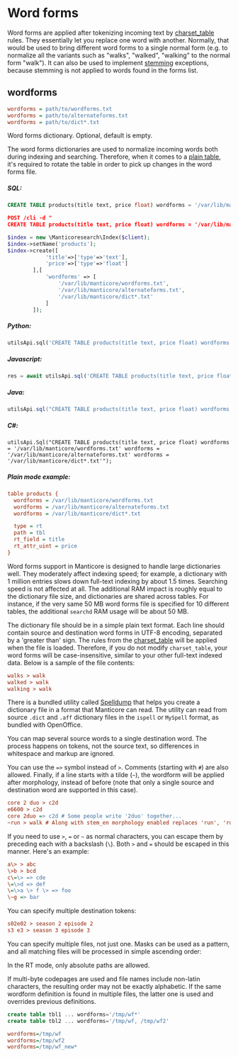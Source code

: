 # Word forms

Word forms are applied after tokenizing incoming text by [charset_table](../../Creating_a_table/NLP_and_tokenization/Low-level_tokenization.md#charset_table) rules. They essentially let you replace one word with another. Normally, that would be used to bring different word forms to a single normal form (e.g. to normalize all the variants such as "walks", "walked", "walking" to the normal form "walk"). It can also be used to implement [stemming](../../Creating_a_table/NLP_and_tokenization/Morphology.md) exceptions, because stemming is not applied to words found in the forms list.

## wordforms

```ini
wordforms = path/to/wordforms.txt
wordforms = path/to/alternateforms.txt
wordforms = path/to/dict*.txt
```

<!-- example wordforms -->
Word forms dictionary. Optional, default is empty.

The word forms dictionaries are used to normalize incoming words both during indexing and searching. Therefore, when it comes to a [plain table](../../Creating_a_table/Local_tables/Plain_table.md), it's required to rotate the table in order to pick up changes in the word forms file.

<!-- intro -->
##### SQL:

<!-- request SQL -->

```sql
CREATE TABLE products(title text, price float) wordforms = '/var/lib/manticore/wordforms.txt' wordforms = '/var/lib/manticore/alternateforms.txt /var/lib/manticore/dict*.txt'
```

<!-- request JSON -->

```json
POST /cli -d "
CREATE TABLE products(title text, price float) wordforms = '/var/lib/manticore/wordforms.txt' wordforms = '/var/lib/manticore/alternateforms.txt' wordforms = '/var/lib/manticore/dict*.txt'"
```

<!-- request PHP -->

```php
$index = new \Manticoresearch\Index($client);
$index->setName('products');
$index->create([
            'title'=>['type'=>'text'],
            'price'=>['type'=>'float']
        ],[
            'wordforms' => [
                '/var/lib/manticore/wordforms.txt',
                '/var/lib/manticore/alternateforms.txt',
                '/var/lib/manticore/dict*.txt'
            ]
        ]);
```
<!-- intro -->
##### Python:

<!-- request Python -->

```python
utilsApi.sql('CREATE TABLE products(title text, price float) wordforms = \'/var/lib/manticore/wordforms.txt\' wordforms = \'/var/lib/manticore/alternateforms.txt\' wordforms = \'/var/lib/manticore/dict*.txt\'')
```
<!-- intro -->
##### Javascript:

<!-- request javascript -->

```javascript
res = await utilsApi.sql('CREATE TABLE products(title text, price float)wordforms = \'/var/lib/manticore/wordforms.txt\' wordforms = \'/var/lib/manticore/alternateforms.txt\' wordforms = \'/var/lib/manticore/dict*.txt\'');
```

<!-- intro -->
##### Java:
<!-- request Java -->
```java
utilsApi.sql("CREATE TABLE products(title text, price float) wordforms = '/var/lib/manticore/wordforms.txt' wordforms = '/var/lib/manticore/alternateforms.txt' wordforms = '/var/lib/manticore/dict*.txt'");
```

<!-- intro -->
##### C#:
<!-- request C# -->
```clike
utilsApi.Sql("CREATE TABLE products(title text, price float) wordforms = '/var/lib/manticore/wordforms.txt' wordforms = '/var/lib/manticore/alternateforms.txt' wordforms = '/var/lib/manticore/dict*.txt'");
```

<!-- intro -->
##### Plain mode example:

<!-- request CONFIG -->

```ini
table products {
  wordforms = /var/lib/manticore/wordforms.txt
  wordforms = /var/lib/manticore/alternateforms.txt
  wordforms = /var/lib/manticore/dict*.txt

  type = rt
  path = tbl
  rt_field = title
  rt_attr_uint = price
}
```
<!-- end -->

Word forms support in Manticore is designed to handle large dictionaries well. They moderately affect indexing speed; for example, a dictionary with 1 million entries slows down full-text indexing by about 1.5 times. Searching speed is not affected at all. The additional RAM impact is roughly equal to the dictionary file size, and dictionaries are shared across tables. For instance, if the very same 50 MB word forms file is specified for 10 different tables, the additional `searchd` RAM usage will be about 50 MB.

<!-- example wf_simple -->
The dictionary file should be in a simple plain text format. Each line should contain source and destination word forms in UTF-8 encoding, separated by a 'greater than' sign. The rules from the [charset_table](../../Creating_a_table/NLP_and_tokenization/Low-level_tokenization.md#charset_table) will be applied when the file is loaded. Therefore, if you do not modify `charset_table`, your word forms will be case-insensitive, similar to your other full-text indexed data. Below is a sample of the file contents:

<!-- request Example -->
```ini
walks > walk
walked > walk
walking > walk
```
<!-- end -->

There is a bundled utility called [Spelldump](../../Miscellaneous_tools.md#spelldump) that helps you create a dictionary file in a format that Manticore can read. The utility can read from source `.dict` and `.aff` dictionary files in the `ispell` or `MySpell` format, as bundled with OpenOffice.

You can map several source words to a single destination word. The process happens on tokens, not the source text, so differences in whitespace and markup are ignored.

<!-- example wf_more_complex -->
You can use the `=>` symbol instead of `>`. Comments (starting with `#`) are also allowed. Finally, if a line starts with a tilde (`~`), the wordform will be applied after morphology, instead of before (note that only a single source and destination word are supported in this case).

<!-- request Example -->
```ini
core 2 duo > c2d
e6600 > c2d
core 2duo => c2d # Some people write '2duo' together...
~run > walk # Along with stem_en morphology enabled replaces 'run', 'running', 'runs' (and any other words that stem to just 'run') to 'walk'
```
<!-- end -->

<!-- example wf_escaping -->
If you need to use `>`, `=` or `~` as normal characters, you can escape them by preceding each with a backslash (`\`). Both `>` and `=` should be escaped in this manner. Here's an example:

<!-- request Example -->
```ini
a\> > abc
\>b > bcd
c\=\> => cde
\=\>d => def
\=\>a \> f \> => foo
\~g => bar
```
<!-- end -->

<!-- example wf_multiple_tokens -->
You can specify multiple destination tokens:

<!-- request Example -->
```ini
s02e02 > season 2 episode 2
s3 e3 > season 3 episode 3
```
<!-- end -->

<!-- example wf_multiple_files -->
You can specify multiple files, not just one. Masks can be used as a pattern, and all matching files will be processed in simple ascending order:

In the RT mode, only absolute paths are allowed.

If multi-byte codepages are used and file names include non-latin characters, the resulting order may not be exactly alphabetic. If the same wordform definition is found in multiple files, the latter one is used and overrides previous definitions.

<!-- request SQL -->
```sql
create table tbl1 ... wordforms='/tmp/wf*'
create table tbl2 ... wordforms='/tmp/wf, /tmp/wf2'
```

<!-- request Config -->
```ini
wordforms=/tmp/wf
wordforms=/tmp/wf2
wordforms=/tmp/wf_new*
```

<!-- end -->


<!-- proofread -->
